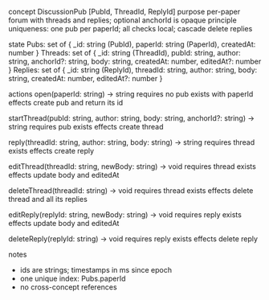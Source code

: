 concept DiscussionPub [PubId, ThreadId, ReplyId]
purpose per-paper forum with threads and replies; optional anchorId is opaque
principle uniqueness: one pub per paperId; all checks local; cascade delete replies

state
  Pubs: set of { _id: string (PubId), paperId: string (PaperId), createdAt: number }
  Threads: set of { _id: string (ThreadId), pubId: string, author: string, anchorId?: string, body: string, createdAt: number, editedAt?: number }
  Replies: set of { _id: string (ReplyId), threadId: string, author: string, body: string, createdAt: number, editedAt?: number }

actions
  open(paperId: string) -> string
    requires no pub exists with paperId
    effects create pub and return its id

  startThread(pubId: string, author: string, body: string, anchorId?: string) -> string
    requires pub exists
    effects create thread

  reply(threadId: string, author: string, body: string) -> string
    requires thread exists
    effects create reply

  editThread(threadId: string, newBody: string) -> void
    requires thread exists
    effects update body and editedAt

  deleteThread(threadId: string) -> void
    requires thread exists
    effects delete thread and all its replies

  editReply(replyId: string, newBody: string) -> void
    requires reply exists
    effects update body and editedAt

  deleteReply(replyId: string) -> void
    requires reply exists
    effects delete reply

notes
  - ids are strings; timestamps in ms since epoch
  - one unique index: Pubs.paperId
  - no cross-concept references

